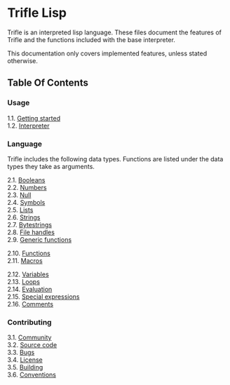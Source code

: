 # Trifle Lisp

Trifle is an interpreted lisp language. These files document the
features of Trifle and the functions included with the base
interpreter.

This documentation only covers implemented features, unless stated
otherwise.

## Table Of Contents

### Usage

1.1. [Getting started](Getting-Started.md)  
1.2. [Interpreter](Interpreter.md)  

### Language

Trifle includes the following data types. Functions are listed under
the data types they take as arguments.

2.1. [Booleans](Booleans.md)  
2.2. [Numbers](Numbers.md)  
2.3. [Null](Null.md)  
2.4. [Symbols](Symbols.md)  
2.5. [Lists](Lists.md)  
2.6. [Strings](Strings.md)  
2.7. [Bytestrings](Bytestrings.md)  
2.8. [File handles](File-Handles.md)  
2.9. [Generic functions](Generic-Functions.md)

2.10. [Functions](Functions.md)  
2.11. [Macros](Macros.md)

2.12. [Variables](Variables.md)  
2.13. [Loops](Loops.md)  
2.14. [Evaluation](Evaluation.md)  
2.15. [Special expressions](Special-Expressions.md)  
2.16. [Comments](Comments.md)

### Contributing

3.1. [Community](Community.md)  
3.2. [Source code](https://github.com/wilfred/trifle)  
3.3. [Bugs](https://github.com/wilfred/trifle/issues)  
3.4. [License](License.md)  
3.5. [Building](Building.md)  
3.6. [Conventions](Conventions.md)  
